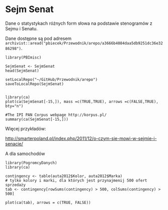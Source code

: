 # Sejm Senat

Dane o statystykach różnych form słowa na podstawie stenogramów z Sejmu i Senatu.

Dane dostępne są pod adresem `archivist::aread("pbiecek/Przewodnik/arepo/a3666b4084daa5db9251dc36e3286298")`.

```
library(PBImisc)

SejmSenat <- SejmSenat
head(SejmSenat)

setLocalRepo("~/GitHub/Przewodnik/arepo")
saveToLocalRepo(SejmSenat)


library(ca)
plot(ca(SejmSenat[-15,]), mass =c(TRUE,TRUE), arrows =c(FALSE,TRUE), bty="n")

#The IPI PAN Corpus webpage http://korpus.pl/
summary(ca(SejmSenat[-15,]))

```

Więcej przykładów:

http://smarterpoland.pl/index.php/2011/12/o-czym-sie-mowi-w-sejmie-i-senacie/


A dla samochodów

```
library(PogromcyDanych)
library(ca)

contingency <- table(auta2012$Kolor, auta2012$Marka)
# tylko kolory i marki, dla których jest przynajmenij 500 ofert sprzedaży
tab <- contingency[rowSums(contingency) > 500, colSums(contingency) > 500]

plot(ca(tab), arrows = c(TRUE, FALSE))
```
